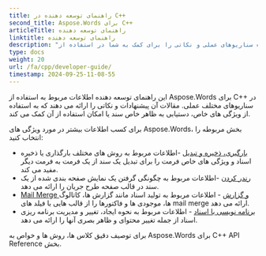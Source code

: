 ```yaml
---
title: راهنمای توسعه دهنده در C++
second_title: Aspose.Words برای C++
articleTitle: راهنمای توسعه دهنده
linktitle: راهنمای توسعه دهنده
description: "این راهنمای توسعه دهنده سناریوهای عملی و نکاتی را برای کمک به شما در استفاده از Aspose.Words برای C++ ویژگی ها، دستیابی به یک ظاهر سند خاص، یا ایجاد یک مورد استفاده ممکن است."
type: docs
weight: 20
url: /fa/cpp/developer-guide/
timestamp: 2024-09-25-11-08-55
---
```


این راهنمای توسعه دهنده اطلاعات مربوط به استفاده از Aspose.Words برای C++ در سناریوهای مختلف عملی. مقالات آن پیشنهادات و نکاتی را ارائه می دهند که به استفاده از ویژگی های خاص، دستیابی به ظاهر خاص سند یا امکان استفاده از آن کمک می کند.

برای کسب اطلاعات بیشتر در مورد ویژگی های Aspose.Words، بخش مربوطه را انتخاب کنید:

- [بارگیری، ذخیره و تبدیل](/words/cpp/loading-saving-and-converting/) -اطلاعات مربوط به روش های مختلف بارگذاری یا ذخیره اسناد و ویژگی های خاص فرمت را برای تبدیل یک سند از یک فرمت به فرمت دیگر مفید می کند.
- [رندر کردن](/words/cpp/rendering/) -اطلاعات مربوط به چگونگی گرفتن یک نمایش صفحه بندی شده از یک سند در قالب صفحه طرح جریان را ارائه می دهد.
- [Mail Merge و گزارش](/words/cpp/mail-merge-and-reporting/) - اطلاعات مربوط به تولید اسناد مانند گزارش ها، کاتالوگ ها، موجودی ها و فاکتورها را از قالب هایی با فیلد های mail merge ارائه می دهد.
- [برنامه نویسی با اسناد](/words/cpp/programming-with-documents/) - اطلاعات مربوط به نحوه ایجاد، تغییر و مدیریت برنامه ریزی اسناد از جمله تغییر محتوای و ظاهر بصری آنها را ارائه می دهد.

برای توصیف دقیق کلاس ها، روش ها و خواص به Aspose.Words برای C++ API Reference بخش.
